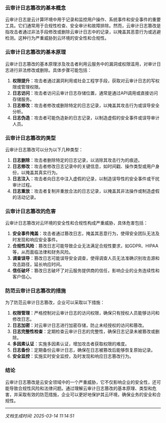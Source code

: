 ### 云审计日志篡改的基本概念

云审计日志是云计算环境中用于记录和监控用户操作、系统事件和安全事件的重要工具。它们通常用于合规性检查、安全审计和故障排除。然而，云审计日志篡改是指攻击者通过非法手段修改或删除云审计日志中的记录，以掩盖其恶意行为或逃避检测。这种行为严重威胁到云环境的安全性和合规性。

### 云审计日志篡改的基本原理

云审计日志篡改的基本原理涉及攻击者利用云服务中的漏洞或权限滥用，对审计日志进行非法修改或删除。具体步骤可能包括：

1. **权限提升**：攻击者通过漏洞利用或社会工程学手段，获取对云审计日志的写权限或管理权限。
2. **日志访问**：攻击者访问云审计日志存储位置，通常是通过API调用或直接访问存储服务。
3. **日志修改**：攻击者修改或删除特定的日志记录，以掩盖其攻击行为或误导安全分析。
4. **日志伪造**：攻击者可能伪造新的日志记录，以制造虚假的安全事件或误导审计人员。

### 云审计日志篡改的类型

云审计日志篡改可以分为以下几种类型：

1. **日志删除**：攻击者删除特定的日志记录，以消除其攻击行为的痕迹。
2. **日志修改**：攻击者修改日志记录中的关键信息，如时间戳、操作类型或用户身份，以掩盖其真实行为。
3. **日志注入**：攻击者向日志中注入虚假的记录，以制造误导性的安全事件或干扰审计过程。
4. **日志重放**：攻击者复制并重放合法的日志记录，以掩盖其非法操作或制造虚假的活动记录。

### 云审计日志篡改的危害

云审计日志篡改对云环境的安全性和合规性构成严重威胁，具体危害包括：

1. **安全事件掩盖**：攻击者通过篡改日志，掩盖其恶意行为，使得安全团队无法及时发现和响应安全事件。
2. **合规性风险**：篡改日志可能导致企业无法满足合规性要求，如GDPR、HIPAA等，从而面临法律和财务风险。
3. **调查误导**：篡改日志可能误导安全调查，使得调查人员无法准确识别攻击源和攻击路径，延长响应时间。
4. **信任破坏**：篡改日志破坏了对云服务提供商的信任，影响企业的业务连续性和客户信心。

### 防范云审计日志篡改的措施

为了防范云审计日志篡改，企业可以采取以下措施：

1. **权限管理**：严格控制对云审计日志的访问权限，确保只有授权人员能够访问和修改日志。
2. **日志加密**：对云审计日志进行加密存储，防止未经授权的访问和篡改。
3. **日志完整性检查**：定期检查云审计日志的完整性，确保日志记录未被篡改或删除。
4. **多因素认证**：实施多因素认证，增加攻击者获取权限的难度。
5. **日志备份**：定期备份云审计日志，确保在日志被篡改后能够恢复原始记录。
6. **安全监控**：实施实时安全监控，及时发现和响应日志篡改行为。

### 结论

云审计日志篡改是云安全领域中的一个严重威胁，它不仅影响企业的安全性，还可能导致合规性风险和法律问题。通过理解云审计日志篡改的基本原理、类型和危害，并采取有效的防范措施，企业可以更好地保护其云环境，确保业务的安全和合规性。

---

*文档生成时间: 2025-03-14 11:14:51*



